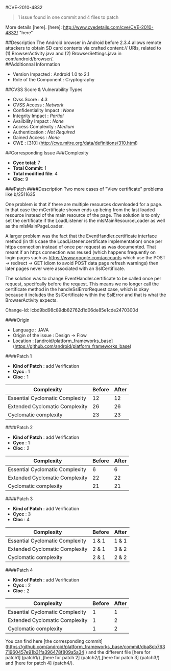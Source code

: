 #CVE-2010-4832
>1 issue found in one commit and 4 files to patch

More details [here].
[here]: http://www.cvedetails.com/cve/CVE-2010-4832/ "here"

##Description
The Android browser in Android before 2.3.4 allows remote attackers to obtain SD card contents via crafted content:// URIs, related to (1) BrowserActivity.java and (2) BrowserSettings.java in com/android/browser/.	
##Additionnal Information
* Version Impacted : Android 1.0 to 2.1
* Role of the Component : Cryptography

##CVSS Score & Vulnerability Types
* Cvss Score : 4.3
* CVSS Access : *Network*
* Confidentiality Impact : *None*
* Integrity Impact : *Partial*
* Availbility Impact : *None*
* Access Complexity : *Medium*
* Authentication : *Not Required*
* Gained Access : *None*
* CWE : [310] (http://cwe.mitre.org/data/definitions/310.html) 

##Corresponding Issue
###Complexity
* **Cycc total**: 7
* **Total Commit**: 1
* **Total modified file**: 4
* **Cloc**: 9


###Patch 
####Description
Two more cases of "View certificate" problems like b/2511635

One problem is that if there are multiple resources downloaded for a
page. In that case the mCertificate shown ends up being from the last
loaded resource instead of the main resource of the page. The solution
is to only set the certificate if the LoadListener is the
mIsMainResourceLoader as well as the mIsMainPageLoader.

A larger problem was the fact that the EventHandler.certificate
interface method (in this case the LoadListener.certificate
implementation) once per https connection instead of once per request
as was documented. That meant if an https connection was reused (which
happens frequently on login pages such as
https://www.google.com/accounts which use the POST -> redirect -> GET
idiom to avoid POST data page refresh warnings) then later pages never
were associated with an SslCertificate.

The solution was to change EventHandler.certificate to be called once
per request, specifcally before the request. This means we no longer
call the certificate method in the handleSslErrorRequest case, which
is okay because it includes the SslCertificate within the SslError and
that is what the BrowserActivity expects.

Change-Id: Icbd9bd98c89db82762d1d06de85e1cde2470300d

####Origin
* Language : JAVA
* Origin of the issue : Design -> Flow
* Location : [android/platform_frameworks_base] (https://github.com/android/platform_frameworks_base)


####Patch 1
* **Kind of Patch** : add Verification
* **Cycc** : 1
* **Cloc** : 1

|  Complexity | Before | After |
|---------------------------------|--------|-------|
| Essential Cyclomatic Complexity |    12    |    12   |
| Extended Cyclomatic Complexity  |     26   |   26    |
| Cyclomatic complexity           |     23   |  23     |

####Patch 2

* **Kind of Patch** : add Verification
* **Cycc** : 1
* **Cloc** : 2

|  Complexity | Before | After |
|---------------------------------|--------|-------|
| Essential Cyclomatic Complexity |    6    |    6   |
| Extended Cyclomatic Complexity  |     22   |   22    |
| Cyclomatic complexity           |     21   |  21     |

####Patch 3

* **Kind of Patch** : add Verification
* **Cycc** : 3
* **Cloc** : 4

|  Complexity | Before | After |
|---------------------------------|--------|-------|
| Essential Cyclomatic Complexity |   1 & 1    |    1 & 1  |
| Extended Cyclomatic Complexity  |    2 & 1   |   3 & 2   |
| Cyclomatic complexity           |    2 & 1    |  2 & 2    |


####Patch 4

* **Kind of Patch** : add Verification
* **Cycc** : 2
* **Cloc** : 2

|  Complexity | Before | After |
|---------------------------------|--------|-------|
| Essential Cyclomatic Complexity |    1    |    1   |
| Extended Cyclomatic Complexity  |     1   |   2    |
| Cyclomatic complexity           |     1   |  2     |



You can find here [the corresponding commit] (https://github.com/android/platform_frameworks_base/commit/dba8cb76371960457e91b31fa396478f809a5a34 )  and the different file [here for patch1] (patch1/) 
,[here for patch 2] (patch2/),[here for patch 3] (patch3/) and [here for patch 4] (patch4/).


